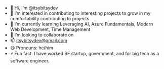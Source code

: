 - 👋 Hi, I’m @itsybitsydev
- 👀 I’m interested in contributing to interesting projects to grow in my comfortability contributing to projects
- 🌱 I’m currently learning Leveraging AI, Azure Fundamentals, Modern Web Development, Time Management
- 💞️ I’m looking to collaborate on <TBD>
- 📫 itsybitsydev@gmail.com
- 😄 Pronouns: he/him
- ⚡ Fun fact: I have worked SF startup, government, and for big tech as a software engineer.

<!---
itsybitsydev/itsybitsydev is a ✨ special ✨ repository because its `README.md` (this file) appears on your GitHub profile.
You can click the Preview link to take a look at your changes.
--->
